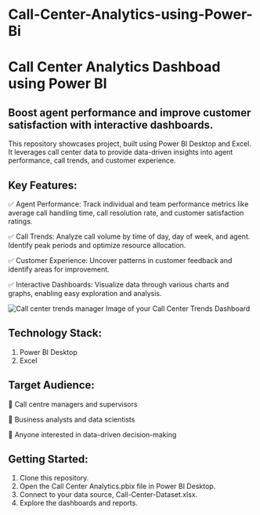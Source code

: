 # Call-Center-Analytics-using-Power-Bi

# **Call Center Analytics Dashboad using Power BI**
## **Boost agent performance and improve customer satisfaction with interactive dashboards.**

This repository showcases project, built using Power BI Desktop and Excel. It leverages call center data to provide data-driven insights into agent performance, call trends, and customer experience.

## **Key Features:**
✅ Agent Performance: Track individual and team performance metrics like average call handling time, call resolution rate, and customer satisfaction ratings.

✅ Call Trends: Analyze call volume by time of day, day of week, and agent. Identify peak periods and optimize resource allocation.

✅ Customer Experience: Uncover patterns in customer feedback and identify areas for improvement.

✅ Interactive Dashboards: Visualize data through various charts and graphs, enabling easy exploration and analysis.

![Call center trends manager](https://github.com/DataVizExpert-Sham/Call-Center-Analytics-Power-BI/assets/151017676/8784a6c5-039c-42a2-8e46-29acae9e51d9)
Image of your Call Center Trends Dashboard

## **Technology Stack:**
1. Power BI Desktop
2. Excel

## **Target Audience:**
🔶 Call centre managers and supervisors

🔶 Business analysts and data scientists

🔶 Anyone interested in data-driven decision-making

## **Getting Started:**
1. Clone this repository.
2. Open the Call Center Analytics.pbix file in Power BI Desktop.
3. Connect to your data source, Call-Center-Dataset.xlsx.
4. Explore the dashboards and reports.
